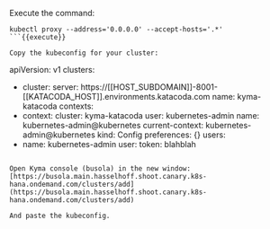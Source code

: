 
Execute the command:
```
kubectl proxy --address='0.0.0.0' --accept-hosts='.*'
```{{execute}}

Copy the kubeconfig for your cluster:

```
apiVersion: v1
clusters:
- cluster:
    server: https://[[HOST_SUBDOMAIN]]-8001-[[KATACODA_HOST]].environments.katacoda.com
  name: kyma-katacoda
contexts:
- context:
    cluster: kyma-katacoda
    user: kubernetes-admin
  name: kubernetes-admin@kubernetes
current-context: kubernetes-admin@kubernetes
kind: Config
preferences: {}
users:
- name: kubernetes-admin
  user:
    token: blahblah
```{{copy}}

Open Kyma console (busola) in the new window:
[https://busola.main.hasselhoff.shoot.canary.k8s-hana.ondemand.com/clusters/add](https://busola.main.hasselhoff.shoot.canary.k8s-hana.ondemand.com/clusters/add)

And paste the kubeconfig.
